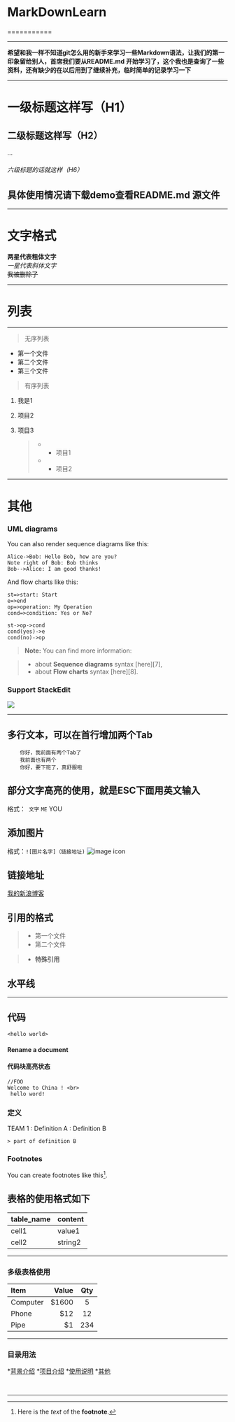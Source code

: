 # MarkDownLearn
===========

---
**希望和我一样不知道git怎么用的新手来学习一些Markdown语法，让我们的第一印象留给别人，首席我们要从README.md 开始学习了，这个我也是查询了一些资料，还有缺少的在以后用到了继续补充，临时简单的记录学习一下**

---

# 一级标题这样写（H1）
## 二级标题这样写（H2）

...

###### 六级标题的话就这样（H6）

## 具体使用情况请下载demo查看README.md 源文件

---
# 文字格式

**两星代表粗体文字** <br>
*一星代表斜体文字* <br>
~~我被删除了~~ <br>

--- 

# 列表
---

> 无序列表

* 第一个文件
* 第二个文件
* 第三个文件

> 有序列表

1. 我是1
2. 项目2
3. 项目3

   >-  * 项目1
   >-  * 项目2

---

# 其他

### UML diagrams

You can also render sequence diagrams like this:

```sequence
Alice->Bob: Hello Bob, how are you?
Note right of Bob: Bob thinks
Bob-->Alice: I am good thanks!
```

And flow charts like this:

```flow
st=>start: Start
e=>end
op=>operation: My Operation
cond=>condition: Yes or No?

st->op->cond
cond(yes)->e
cond(no)->op
```

> **Note:** You can find more information:

> - about **Sequence diagrams** syntax [here][7],
> - about **Flow charts** syntax [here][8].


### Support StackEdit

[![](https://cdn.monetizejs.com/resources/button-32.png)](https://monetizejs.com/authorize?client_id=ESTHdCYOi18iLhhO&summary=true)

[^stackedit]: [StackEdit](https://stackedit.io/) is a full-featured, open-source Markdown editor based on PageDown, the Markdown library used by Stack Overflow and the other Stack Exchange sites.
[1]: http://math.stackexchange.com/
---
## 多行文本，可以在首行增加两个Tab

        你好，我前面有两个Tab了
        我前面也有两个
        你好，要下班了，真舒服啦

## 部分文字高亮的使用，就是ESC下面用英文输入
格式：` 文字`
`ME` YOU 

## 添加图片

格式：`![图片名字]（链接地址)`
![image icon](default.png)

## 链接地址
[我的新浪博客](http://blog.sina.com.cn/s/articlelist_3034537011_0_1.html)
## 引用的格式

>- 第一个文件
>- 第二个文件

> - **特殊引用**

## 水平线

***

## 代码

`<hello world>`

#### <i class="icon-pencil"></i> Rename a document

#### 代码块高亮状态
```
//FOO
Welcome to China ! <br>
 hello word!

```
### 定义
TEAM 1 
: Definition A
: Definition B

    > part of definition B

### Footnotes

You can create footnotes like this[^footnote].
 [^footnote]: Here is the *text* of the **footnote**.


##  表格的使用格式如下
table_name | content
-------|--------
cell1  | value1
cell2  | string2
***
### 多级表格使用
| Item     | Value | Qty   |
| :------- | ----: | :---: |
| Computer | $1600 |  5    |
| Phone    | $12   |  12   |
| Pipe     | $1    |  234  |

***

### 目录用法
*[背景介绍](#背景介绍)
*[项目介绍](#项目介绍)
*[使用说明](#使用说明)
*[其他](#其他)


<a name="背景介绍"></a><br>

<a name="获取代码"></a>

***






